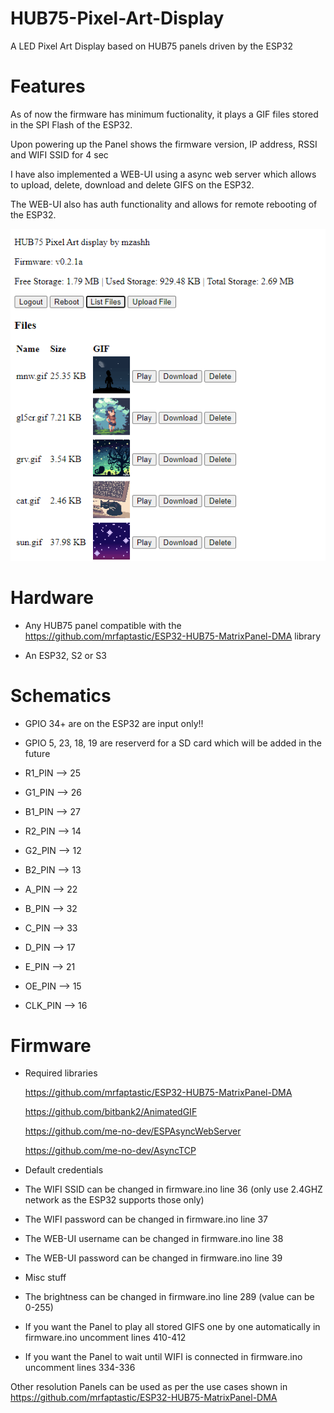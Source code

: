 # HUB75-Pixel-Art-Display
A LED Pixel Art Display based on HUB75 panels driven by the ESP32

# Features
As of now the firmware has minimum fuctionality, it plays a GIF files stored in the SPI Flash of the ESP32.

Upon powering up the Panel shows the firmware version, IP address, RSSI and WIFI SSID for 4 sec

I have also implemented a WEB-UI using a async web server which allows to upload, delete, download and delete GIFS on the ESP32.

The WEB-UI also has auth functionality and allows for remote rebooting of the ESP32.

![alt text](https://github.com/mzashh/HUB75-Pixel-Art-Display/blob/6dd2d68b21905c8d801fee8adb18e6ca6addbe45/images/UI.png)

# Hardware
* Any HUB75 panel compatible with the https://github.com/mrfaptastic/ESP32-HUB75-MatrixPanel-DMA library

* An ESP32, S2 or S3 

# Schematics
* GPIO 34+ are on the ESP32 are input only!!
* GPIO 5, 23, 18, 19 are reserverd for a SD card which will be added in the future

* R1_PIN --> 25
* G1_PIN --> 26
* B1_PIN --> 27
* R2_PIN --> 14
* G2_PIN --> 12
* B2_PIN --> 13
* A_PIN --> 22
* B_PIN --> 32
* C_PIN --> 33
* D_PIN --> 17
* E_PIN --> 21
* OE_PIN --> 15
* CLK_PIN --> 16

# Firmware
* Required libraries

  https://github.com/mrfaptastic/ESP32-HUB75-MatrixPanel-DMA
  
  https://github.com/bitbank2/AnimatedGIF
  
  https://github.com/me-no-dev/ESPAsyncWebServer
  
  https://github.com/me-no-dev/AsyncTCP
  
* Default credentials
  
 * The WIFI SSID can be changed in firmware.ino line 36 (only use 2.4GHZ network as the ESP32 supports those only)
  
 * The WIFI password can be changed in firmware.ino line 37
  
 * The WEB-UI username can be changed in firmware.ino line 38
  
 * The WEB-UI password can be changed in firmware.ino line 39
  
* Misc stuff
    
 * The brightness can be changed in firmware.ino line 289 (value can be 0-255)
    
 * If you want the Panel to play all stored GIFS one by one automatically in firmware.ino uncomment lines 410-412
    
 * If you want the Panel to wait until WIFI is connected in firmware.ino uncomment lines 334-336
    
  Other resolution Panels can be used as per the use cases shown in https://github.com/mrfaptastic/ESP32-HUB75-MatrixPanel-DMA    
    
  
   
  

